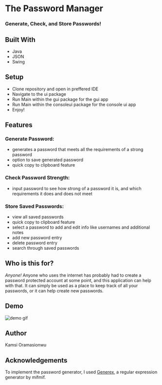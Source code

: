 # The Password Manager

### Generate, Check, and Store Passwords!

## Built With
- Java
- JSON
- Swing

## Setup
- Clone repository and open in preffered IDE
- Navigate to the ui package
- Run Main within the gui package for the gui app
- Run Main within the consoleui package for the console ui app
- Enjoy!

## Features
### Generate Password:
- generates a password that meets all the requirements of a strong password
- option to save generated password
- quick copy to clipboard feature
### Check Password Strength:
- input password to see how strong of a password it is, and which requirements it does and does not meet
### Store Saved Passwords:
- view all saved passwords
- quick copy to clipboard feature
- select a password to add and edit info like usernames and additional notes
- add new password entry
- delete password entry
- search through saved passwords

## Who is this for?
*Anyone!* Anyone who uses the internet has probably had to create a password protected account at some point, and this
application can help with that. It can simply be used as a place to keep track of all your passwords, or it can help 
create new passwords.

## Demo
![demo gif](./demos/PasswordManagerDemo.gif)

## Author
Kamsi Oramasionwu

## Acknowledgements
To implement the password generator, I used [Generex](https://github.com/mifmif/Generex), a regular expression generator by mifmif. 

